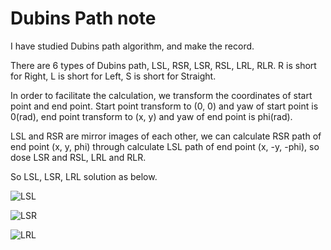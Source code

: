 # Dubins Path note

I have studied Dubins path algorithm, and make the record.

There are 6 types of Dubins path, LSL, RSR, LSR, RSL, LRL, RLR. R is short for Right, L is short for Left, S is short for Straight.

In order to facilitate the calculation, we transform the coordinates of start point and end point. Start point transform to (0, 0) and yaw of start point is 0(rad), end point transform to (x, y) and yaw of end point is phi(rad).

LSL and RSR are mirror images of each other, we can calculate RSR path of end point (x, y, phi) through calculate LSL path of end point (x, -y, -phi), so dose LSR and RSL, LRL and RLR.

So LSL, LSR, LRL solution as below.

![LSL](https://github.com/dawnjeanh/motionplanning/raw/master/doc/Dubins_LSL.png)

![LSR](https://github.com/dawnjeanh/motionplanning/raw/master/doc/Dubins_LSR.png)

![LRL](https://github.com/dawnjeanh/motionplanning/raw/master/doc/Dubins_LRL.png)